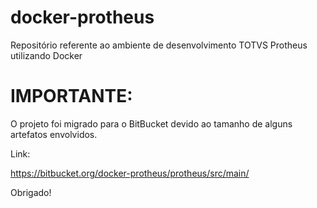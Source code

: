 # docker-protheus
Repositório referente ao ambiente de desenvolvimento TOTVS Protheus utilizando Docker

# IMPORTANTE:
O projeto foi migrado para o BitBucket devido ao tamanho de alguns artefatos envolvidos.

Link:

https://bitbucket.org/docker-protheus/protheus/src/main/

Obrigado!